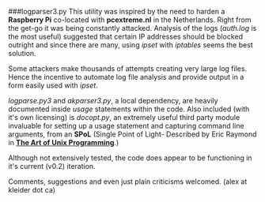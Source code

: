 ###logparser3.py
This utility was inspired by the need to harden a **Raspberry Pi**
co-located with **pcextreme.nl** in the Netherlands.  Right from the get-go
it was being constantly attacked.  Analysis of the logs (_auth.log_ is the
most useful) suggested that certain IP addresses should be blocked
outright and since there are many, using _ipset_ with _iptables_ seems the
best solution.

Some attackers make thousands of attempts creating very large log files.
Hence the incentive to automate log file analysis and provide output
in a form easily used with _ipset_. 

_logparse.py3_ and _akparser3.py_, a local dependency, are heavily
documented inside _usage_ statements within the code.  Also included 
(with it's own licensing) is _docopt.py_, an extremely useful third party 
module invaluable for setting up a usage statement and capturing command 
line arguments, from an **SPoL** (Single Point of Light- Described by 
Eric Raymond in [**The Art of Unix Programming**](http://www.amazon.com/Programming-Addison-Wesley-Professional-Computng-Series/dp/0131429019).)

Although not extensively tested, the code does appear to be functioning in
it's current (v0.2) iteration.

Comments, suggestions and even just plain criticisms
welcomed. (alex at kleider dot ca)
